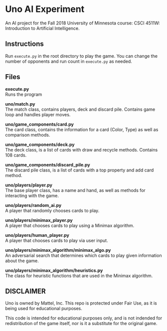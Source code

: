 # Uno AI Experiment
An AI project for the Fall 2018 University of Minnesota course: CSCI 4511W: Introduction to Artificial Intelligence.

## Instructions
Run `execute.py` in the root directory to play the game.
You can change the number of opponents and run count in `execute.py` as needed.

## Files
<b>execute.py</b><br>Runs the program

<b>uno/match.py</b><br>The match class, contains players, deck and discard pile. Contains game loop and handles player moves.

<b>uno/game_components/card.py</b><br>The card class, contains the information for a card (Color, Type) as well as comparison methods.

<b>uno/game_components/deck.py</b><br>The deck class, is a list of cards with draw and recycle methods. Contains 108 cards.

<b>uno/game_components/discard_pile.py</b><br>The discard pile class, is a list of cards with a top property and add card method.

<b>uno/players/player.py</b><br>The base player class, has a name and hand, as well as methods for interacting with the game.

<b>uno/players/random_ai.py</b><br>A player that randomly chooses cards to play.

<b>uno/players/minimax_player.py</b><br>A player that chooses cards to play using a Minimax algorithm.

<b>uno/players/human_player.py</b><br>A player that chooses cards to play via user input.

<b>uno/players/minimax_algorithm/minimax_algo.py</b><br>An adversarial search that determines which cards to play given information about the game.

<b>uno/players/minimax_algorithm/heuristics.py</b><br>The class for heuristic functions that are used in the Minimax algorithm.

## DISCLAIMER
Uno is owned by Mattel, Inc. This repo is protected under Fair Use, as it is being used for educational purposes.

This code is intended for educational purposes only, and is not indended for redistribution of the game itself, nor is it a substitute for the original game.
